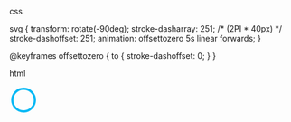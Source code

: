 css

svg {
  transform: rotate(-90deg);
  stroke-dasharray: 251; /* (2PI * 40px) */
  stroke-dashoffset: 251;
  animation: offsettozero 5s linear forwards;
}

@keyframes offsettozero {
  to {
    stroke-dashoffset: 0;
  }
}

html

<svg height="50" width="50">
  <circle cx="25" cy="25" r="20" stroke="#07b9f5" stroke-width="4" fill="translate" fill-opacity="0"/>
</svg> 